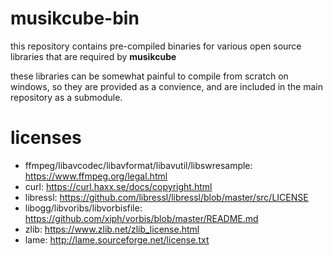 # musikcube-bin

this repository contains pre-compiled binaries for various open source libraries that are required by **musikcube**

these libraries can be somewhat painful to compile from scratch on windows, so they are provided as a convience, and are included in the main repository as a submodule.

# licenses

* ffmpeg/libavcodec/libavformat/libavutil/libswresample: https://www.ffmpeg.org/legal.html
* curl: https://curl.haxx.se/docs/copyright.html
* libressl: https://github.com/libressl/libressl/blob/master/src/LICENSE
* libogg/libvoribs/libvorbisfile: https://github.com/xiph/vorbis/blob/master/README.md
* zlib: https://www.zlib.net/zlib_license.html
* lame: http://lame.sourceforge.net/license.txt
